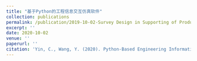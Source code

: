 ```yaml
---
title: "基于Python的工程信息交互仿真软件"
collection: publications
permalink: /publication/2019-10-02-Survey Design in Supporting of Product Design and Development-number-1
excerpt: ''
date: 2020-10-02
venue: ''
paperurl: ''
citation: 'Yin, C., Wang, Y. (2020). Python-Based Engineering Information Communication Simulation Software (Version 1.0) [Computer software]. Beijing,  China Agricultural University.'
---
```



